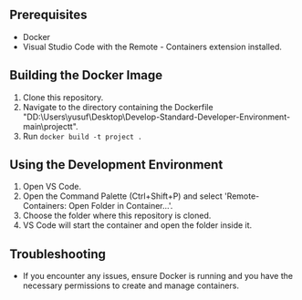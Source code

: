 ## Prerequisites
- Docker
- Visual Studio Code with the Remote - Containers extension installed.

## Building the Docker Image

1. Clone this repository.
2. Navigate to the directory containing the Dockerfile "DD:\Users\yusuf\Desktop\Develop-Standard-Developer-Environment-main\projectt".
3. Run `docker build -t project .`

## Using the Development Environment

1. Open VS Code.
2. Open the Command Palette (Ctrl+Shift+P) and select 'Remote-Containers: Open Folder in Container...'.
3. Choose the folder where this repository is cloned.
4. VS Code will start the container and open the folder inside it.

## Troubleshooting

- If you encounter any issues, ensure Docker is running and you have the necessary permissions to create and manage containers.

